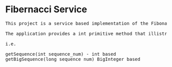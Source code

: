 Fibernacci Service
==========
<pre>
This project is a service based implementation of the Fibonacci suquence generator.  This application will accept a SOAP-based reuqest and provide a SOAP-based response.

The application provides a int primitive method that illistrates the limitation of 2**31 - 1 datatype.   The second method is a BigInteger implementation that provides a means to workaround the limitation.  The only limitation is the input parameter.  

i.e. 

getSequence(int sequence_num) - int based
getBigSequence(long sequence_num) BigInteger based
</pre>
